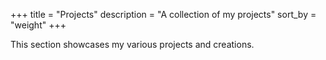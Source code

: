 +++
title = "Projects"
description = "A collection of my projects"
sort_by = "weight"
+++

This section showcases my various projects and creations. 